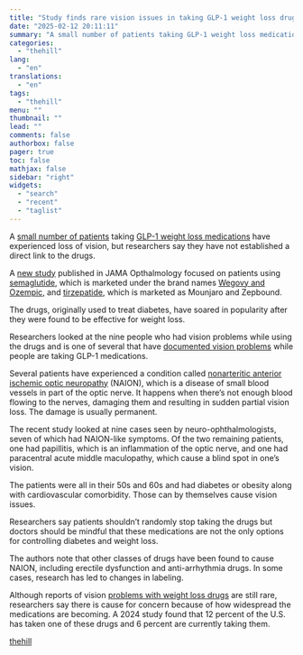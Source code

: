 ```yaml
---
title: "Study finds rare vision issues in taking GLP-1 weight loss drugs"
date: "2025-02-12 20:11:11"
summary: "A small number of patients taking GLP-1 weight loss medications have experienced loss of vision, but researchers say they have not established a direct link to the drugs. A new study published in JAMA Opthalmology focused on patients using semaglutide, which is marketed under the brand names Wegovy and Ozempic,..."
categories:
  - "thehill"
lang:
  - "en"
translations:
  - "en"
tags:
  - "thehill"
menu: ""
thumbnail: ""
lead: ""
comments: false
authorbox: false
pager: true
toc: false
mathjax: false
sidebar: "right"
widgets:
  - "search"
  - "recent"
  - "taglist"
---
```


A [small number of patients](https://qz.com/ozempic-eye-conditions-glp-1s-1851760369) taking [GLP-1 weight loss medications](https://thehill.com/policy/healthcare/4813751-ozempic-mounjaro-glp1-agonists-treatment/) have experienced loss of vision, but researchers say they have not established a direct link to the drugs.

A [new study](https://www.news-medical.net/news/20250207/Vision-loss-risks-in-patients-using-popular-GLP-1-medications-raise-concerns.aspx) published in JAMA Opthalmology focused on patients using [semaglutide](https://thehill.com/homenews/nexstar_media_wire/4864596-do-ozempic-and-wegovy-have-hidden-side-effects-lawsuit-alleges-bowel-obstruction-stomach-paralysis/), which is marketed under the brand names [Wegovy and Ozempic](https://thehill.com/changing-america/well-being/prevention-cures/4799312-fda-warns-about-accidental-overdoses-of-weight-loss-drugs/), and [tirzepatide](https://thehill.com/policy/healthcare/5064331-eli-lilly-seeks-join-lawsuit-against-fda-over-weight-loss-drugs/), which is marketed as Mounjaro and Zepbound.

The drugs, originally used to treat diabetes, have soared in popularity after they were found to be effective for weight loss.

Researchers looked at the nine people who had vision problems while using the drugs and is one of several that have [documented vision problems](https://www.medicalnewstoday.com/articles/review-3-potentially-blinding-eye-conditions-glp-1-drugs-ozempic-mounjaro) while people are taking GLP-1 medications.

Several patients have experienced a condition called [nonarteritic anterior ischemic optic neuropathy](https://thehill.com/policy/healthcare/4753898-ozempic-wegovy-risk-rare-formblindness-study/) (NAION), which is a disease of small blood vessels in part of the optic nerve. It happens when there’s not enough blood flowing to the nerves, damaging them and resulting in sudden partial vision loss. The damage is usually permanent.

The recent study looked at nine cases seen by neuro-ophthalmologists, seven of which had NAION-like symptoms. Of the two remaining patients, one had papillitis, which is an inflammation of the optic nerve, and one had paracentral acute middle maculopathy, which cause a blind spot in one’s vision.

The patients were all in their 50s and 60s and had diabetes or obesity along with cardiovascular comorbidity. Those can by themselves cause vision issues.

Researchers say patients shouldn’t randomly stop taking the drugs but doctors should be mindful that these medications are not the only options for controlling diabetes and weight loss.

The authors note that other classes of drugs have been found to cause NAION, including erectile dysfunction and anti-arrhythmia drugs. In some cases, research has led to changes in labeling.

Although reports of vision [problems with weight loss drugs](https://thehill.com/policy/healthcare/5046379-fda-warns-companies-unapproved-weight-loss-drugs/) are still rare, researchers say there is cause for concern because of how widespread the medications are becoming. A 2024 study found that 12 percent of the U.S. has taken one of these drugs and 6 percent are currently taking them.

[thehill](https://thehill.com/policy/healthcare/5138747-study-rare-vision-issues-glp-1-weight-loss-drugs/)
